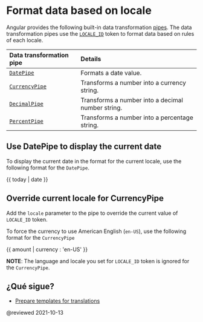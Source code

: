 # Format data based on locale

Angular provides the following built-in data transformation [pipes][AioGuideGlossaryPipe].  The data transformation pipes use the [`LOCALE_ID`][AioApiCoreLocaleId] token to format data based on rules of each locale.

| Data transformation pipe | Details |
|:--- |:--- |
| [`DatePipe`][AioApiCommonDatepipe] | Formats a date value. |
| [`CurrencyPipe`][AioApiCommonCurrencypipe] | Transforms a number into a currency string. |
| [`DecimalPipe`][AioApiCommonDecimalpipe] | Transforms a number into a decimal number string. |
| [`PercentPipe`][AioApiCommonPercentpipe] | Transforms a number into a percentage string. |

## Use DatePipe to display the current date

To display the current date in the format for the current locale, use the following format for the `DatePipe`.

<!--todo: replace with code-example -->

<code-example format="typescript" language="typescript">

{{ today | date }}

</code-example>

## Override current locale for CurrencyPipe

Add the `locale` parameter to the pipe to override the current value of `LOCALE_ID` token.

To force the currency to use American English (`en-US`), use the following format for the `CurrencyPipe`

<!--todo: replace with code-example -->

<code-example format="typescript" language="typescript">

{{ amount | currency : 'en-US' }}

</code-example>

<div class="alert is-helpful">

**NOTE**: The language and locale you set for `LOCALE_ID` token is ignored for the `CurrencyPipe`.

</div>

## ¿Qué sigue?

*   [Prepare templates for translations][AioGuideI18nCommonPrepare]

<!-- links -->

[AioApiCommonCurrencypipe]: api/common/CurrencyPipe "CurrencyPipe | Common - API | Angular"
[AioApiCommonDatepipe]: api/common/DatePipe "DatePipe | Common - API | Angular"
[AioApiCommonDecimalpipe]: api/common/DecimalPipe "DecimalPipe | Common - API | Angular"
[AioApiCommonPercentpipe]: api/common/PercentPipe "PercentPipe | Common - API | Angular"
[AioApiCoreLocaleId]: api/core/LOCALE_ID "LOCALE_ID | Core - API | Angular"

[AioGuideGlossaryPipe]: guide/glossary#pipe "pipe - Glossary | Angular"

[AioGuideI18nCommonPrepare]: guide/i18n-common-prepare "Prepare templates for translations | Angular"

<!-- external links -->

<!-- end links -->

@reviewed 2021-10-13
